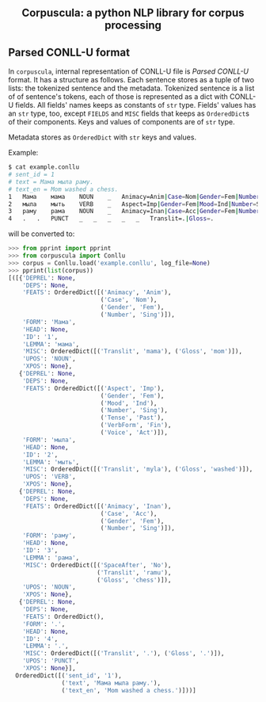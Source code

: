 <h2 align="center">Corpuscula: a python NLP library for corpus processing</h2>

## Parsed CONLL-U format

In `corpuscula`, internal representation of CONLL-U file is _Parsed CONLL-U_
format. It has a structure as follows. Each sentence stores as a tuple of two
lists: the tokenized sentence and the metadata. Tokenized sentence is a list
of of sentence's tokens, each of those is represented as a dict with CONLL-U
fields. All fields' names keeps as constants of `str` type. Fields' values has
an `str` type, too, except `FIELDS` and `MISC` fields that keeps as
`OrderedDict`s of their components. Keys and values of components are of `str`
type.

Metadata stores as `OrderedDict` with `str` keys and values.

Example:
```sh
$ cat example.conllu
# sent_id = 1
# text = Мама мыла раму.
# text_en = Mom washed a chess.
1	Мама	мама	NOUN	_	Animacy=Anim|Case=Nom|Gender=Fem|Number=Sing	_	_	_	Translit=mama|Gloss=mom
2	мыла	мыть	VERB	_	Aspect=Imp|Gender=Fem|Mood=Ind|Number=Sing|Tense=Past|VerbForm=Fin|Voice=Act	_	_	_	Translit=myla|Gloss=washed
3	раму	рама	NOUN	_	Animacy=Inan|Case=Acc|Gender=Fem|Number=Sing	_	_	_	SpaceAfter=No|Translit=ramu|Gloss=chess
4	.	.	PUNCT	_	_	_	_	_	Translit=.|Gloss=.


```

will be converted to:
```python
>>> from pprint import pprint
>>> from corpuscula import Conllu
>>> corpus = Conllu.load('example.conllu', log_file=None)
>>> pprint(list(corpus))
[([{'DEPREL': None,
    'DEPS': None,
    'FEATS': OrderedDict([('Animacy', 'Anim'),
                          ('Case', 'Nom'),
                          ('Gender', 'Fem'),
                          ('Number', 'Sing')]),
    'FORM': 'Мама',
    'HEAD': None,
    'ID': '1',
    'LEMMA': 'мама',
    'MISC': OrderedDict([('Translit', 'mama'), ('Gloss', 'mom')]),
    'UPOS': 'NOUN',
    'XPOS': None},
   {'DEPREL': None,
    'DEPS': None,
    'FEATS': OrderedDict([('Aspect', 'Imp'),
                          ('Gender', 'Fem'),
                          ('Mood', 'Ind'),
                          ('Number', 'Sing'),
                          ('Tense', 'Past'),
                          ('VerbForm', 'Fin'),
                          ('Voice', 'Act')]),
    'FORM': 'мыла',
    'HEAD': None,
    'ID': '2',
    'LEMMA': 'мыть',
    'MISC': OrderedDict([('Translit', 'myla'), ('Gloss', 'washed')]),
    'UPOS': 'VERB',
    'XPOS': None},
   {'DEPREL': None,
    'DEPS': None,
    'FEATS': OrderedDict([('Animacy', 'Inan'),
                          ('Case', 'Acc'),
                          ('Gender', 'Fem'),
                          ('Number', 'Sing')]),
    'FORM': 'раму',
    'HEAD': None,
    'ID': '3',
    'LEMMA': 'рама',
    'MISC': OrderedDict([('SpaceAfter', 'No'),
                         ('Translit', 'ramu'),
                         ('Gloss', 'chess')]),
    'UPOS': 'NOUN',
    'XPOS': None},
   {'DEPREL': None,
    'DEPS': None,
    'FEATS': OrderedDict(),
    'FORM': '.',
    'HEAD': None,
    'ID': '4',
    'LEMMA': '.',
    'MISC': OrderedDict([('Translit', '.'), ('Gloss', '.')]),
    'UPOS': 'PUNCT',
    'XPOS': None}],
  OrderedDict([('sent_id', '1'),
               ('text', 'Мама мыла раму.'),
               ('text_en', 'Mom washed a chess.')]))]
```
